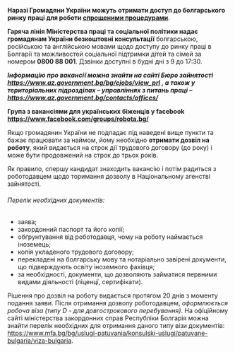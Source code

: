 
**Наразі Громадяни України можуть отримати доступ до болгарського ринку праці для роботи  [спрощеними процедурами](/article/bg-work-details)**.


**Гаряча лінія Міністерства праці та соціальної політики надає громадянам України безкоштовні консультації** болгарською, російською та англійською мовами щодо доступу до ринку праці в Болгарії та можливостей соціальної підтримки дітей та сімей за номером **0800 88 001**. Дзвінки доступні в будні  дні з 9 до 17:30.



***Інформацію про вакансії можна знайти на сайті Бюро зайнятості https://www.az.government.bg/bg/ejobs/view_prl , а також у територіальних підрозділах – управліннях з питань праці – https://www.az.government.bg/contacts/offices/***

**Група з вакансіями для українських біженців у facebook https://www.facebook.com/groups/robota.bg/**



Якщо громадянин України не подпадає під наведені вище пункти та бажає працювати за наймом, йому необхідно **отримати дозвіл на роботу**, який видається на строк дії трудового договору (до року) і може бути продовжений на строк до трьох років.

Як правило, спершу кандидат знаходить вакансію і потім радиться з роботодавцем щодо торимання дозволу в Національному агенстві зайнятості.

###### Перелік необхідних документів:
- заява;
- закордонний паспорт та його копії;
- обґрунтування від роботодавця, чому на роботу наймається іноземець;
- копія укладеного трудового договору;
- перекладені на болгарську мову та нотаріально завірені документи, що підверждують освіту іноземного фахівця;
- за необхідності, документи, що дозволяють займатися первними видами діяльності (ліценцї, сертифікати).

Рішення про дозвіл на роботу видається протягом 20 днів з моменту подання заяви.
Після отримання дозволу роботодавцем, *оформлюється робоча віза (типу D - для довгострокового перебування)*. На офіційному сайті міністерства закордонних справ Республіки Болгарія можна знайти перелік необхідних для отримання даного типу візи документів: https://www.mfa.bg/bg/uslugi-patuvania/konsulski-uslugi/patuvane-bulgaria/viza-bulgaria.

